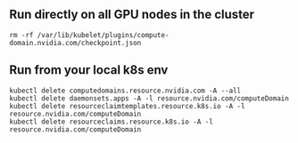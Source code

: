 ## Run directly on all GPU nodes in the cluster

```
rm -rf /var/lib/kubelet/plugins/compute-domain.nvidia.com/checkpoint.json 
```

## Run from your local k8s env
```
kubectl delete computedomains.resource.nvidia.com -A --all
kubectl delete daemonsets.apps -A -l resource.nvidia.com/computeDomain
kubectl delete resourceclaimtemplates.resource.k8s.io -A -l resource.nvidia.com/computeDomain
kubectl delete resourceclaims.resource.k8s.io -A -l resource.nvidia.com/computeDomain
```
